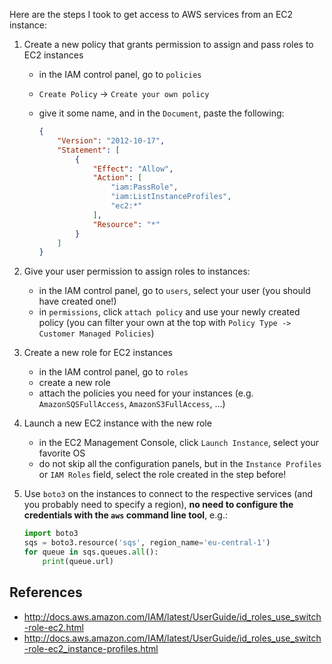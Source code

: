 Here are the steps I took to get access to AWS services from an EC2 instance:

1. Create a new policy that grants permission to assign and pass roles to EC2 instances
   * in the IAM control panel, go to `policies`
   * `Create Policy` -> `Create your own policy`
   * give it some name, and in the `Document`, paste the following:

        ```json
        {
            "Version": "2012-10-17",
            "Statement": [
                {
                    "Effect": "Allow",
                    "Action": [
                        "iam:PassRole",
                        "iam:ListInstanceProfiles",
                        "ec2:*"
                    ],
                    "Resource": "*"
                }
            ]
        }
        ```

2. Give your user permission to assign roles to instances:
   * in the IAM control panel, go to `users`, select your user (you should have created one!)
   * in `permissions`, click `attach policy` and use your newly created policy 
     (you can filter your own at the top with `Policy Type -> Customer Managed Policies`)
   
3. Create a new role for EC2 instances
   * in the IAM control panel, go to `roles`
   * create a new role
   * attach the policies you need for your instances (e.g. `AmazonSQSFullAccess`, `AmazonS3FullAccess`, ...)

4. Launch a new EC2 instance with the new role
   * in the EC2 Management Console, click `Launch Instance`, select your favorite OS
   * do not skip all the configuration panels, but in the `Instance Profiles` or `IAM Roles` field, 
     select the role created in the step before!

5. Use `boto3` on the instances to connect to the respective services (and you probably need to specify a region),
   **no need to configure the credentials with the `aws` command line tool**, 
   e.g.:

    ```py
    import boto3
    sqs = boto3.resource('sqs', region_name='eu-central-1')
    for queue in sqs.queues.all():
        print(queue.url)
    ``` 

## References

* http://docs.aws.amazon.com/IAM/latest/UserGuide/id_roles_use_switch-role-ec2.html
* http://docs.aws.amazon.com/IAM/latest/UserGuide/id_roles_use_switch-role-ec2_instance-profiles.html